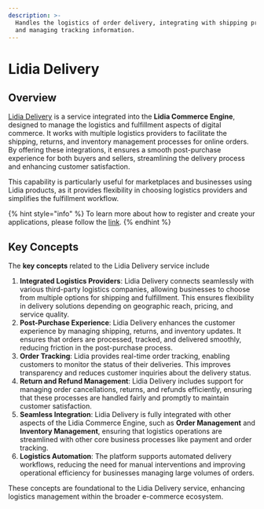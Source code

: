 ```yaml
---
description: >-
  Handles the logistics of order delivery, integrating with shipping providers
  and managing tracking information.
---
```


# Lidia Delivery

## **Overview**

[Lidia Delivery](https://dev.lidiacommerce.com/#44584ab4-5c93-4d03-aa44-6ab7382e6965) is a service integrated into the **Lidia Commerce Engine**, designed to manage the logistics and fulfillment aspects of digital commerce. It works with multiple logistics providers to facilitate the shipping, returns, and inventory management processes for online orders. By offering these integrations, it ensures a smooth post-purchase experience for both buyers and sellers, streamlining the delivery process and enhancing customer satisfaction.

This capability is particularly useful for marketplaces and businesses using Lidia products, as it provides flexibility in choosing logistics providers and simplifies the fulfillment workflow​​​.

{% hint style="info" %}
To learn more about how to register and create your applications, please follow the [link](https://dev.lidiacommerce.com/#44584ab4-5c93-4d03-aa44-6ab7382e6965).
{% endhint %}

## **Key Concepts**

The **key concepts** related to the Lidia Delivery service include

1. **Integrated Logistics Providers**: Lidia Delivery connects seamlessly with various third-party logistics companies, allowing businesses to choose from multiple options for shipping and fulfillment. This ensures flexibility in delivery solutions depending on geographic reach, pricing, and service quality.
2. **Post-Purchase Experience**: Lidia Delivery enhances the customer experience by managing shipping, returns, and inventory updates. It ensures that orders are processed, tracked, and delivered smoothly, reducing friction in the post-purchase process.
3. **Order Tracking**: Lidia provides real-time order tracking, enabling customers to monitor the status of their deliveries. This improves transparency and reduces customer inquiries about the delivery status.
4. **Return and Refund Management**: Lidia Delivery includes support for managing order cancellations, returns, and refunds efficiently, ensuring that these processes are handled fairly and promptly to maintain customer satisfaction.
5. **Seamless Integration**: Lidia Delivery is fully integrated with other aspects of the Lidia Commerce Engine, such as **Order Management** and **Inventory Management**, ensuring that logistics operations are streamlined with other core business processes like payment and order tracking.
6. **Logistics Automation**: The platform supports automated delivery workflows, reducing the need for manual interventions and improving operational efficiency for businesses managing large volumes of orders.

These concepts are foundational to the Lidia Delivery service, enhancing logistics management within the broader e-commerce ecosystem​​​.

